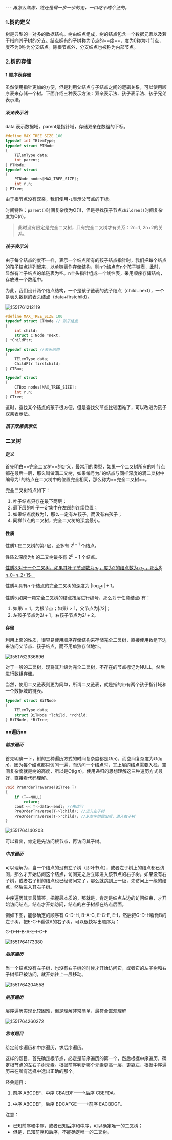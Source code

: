 *--- 再怎么焦虑，路还是得一步一步的走，一口吃不成个汪的。*

### 1.树的定义

树是典型的一对多的数据结构。树由结点组成，树的结点包含一个数据元素以及若干指向其子树的分支。结点拥有的子树称为节点的==度==，度为0称为叶节点，度不为0称为分支结点。除根节点外，分支结点也被称为内部节点。

### 2.树的存储

#### 1.顺序表存储

虽然使用指针更加的方便，但是利用父结点与子结点之间的逻辑关系，可以使用顺序表来存储一个树。下面介绍三种表示方法：双亲表示法、孩子表示法、孩子兄弟表示法。

##### 双亲表示法

data 表示数据域，parent是指针域，存储双亲在数组的下标。

```c++
#define MAX_TREE_SIZE 100
typedef int TElemType;
typedef struct PTNode
{
    TElemType data;
    int parent;
} PTNode;
typedef struct
{
    PTNode nodes[MAX_TREE_SIZE];
    int r,n;
} PTree;
```

由于根节点没有双亲，我们使用`-1`表示父节点的下标。

时间特性：`parent()`时间复杂度为O(1)，但是寻找孩子节点`children()`时间复杂度为O(n)。

>此时没有限定是完全二叉树，只有完全二叉树才有关系：2n+1, 2n+2的关系。

##### 孩子表示法

由于每个结点的度不一样，表示一个结点所有的孩子结点指针时，我们把每个结点的孩子结点排列起来，以单链表作存储结构，则n个结点有n个孩子链表，此时，显然有叶子结点的单链表为空。n个头指针组成一个线性表，采用顺序存储结构，存放进一个数组中。

为此，我们设计两个结点结构，一个是孩子链表的孩子结点（child+next），一个是表头数组的表头结点（data+firstchild）。

![1551761212119](C:\Users\邢富\AppData\Roaming\Typora\typora-user-images\1551761212119.png)

```c++
#define MAX_TREE_SIZE 100
typedef struct CTNode // 孩子结点
{
    int child;
    struct CTNode *next;
} *ChildPtr;

typedef struct //表头结构
{
    TElemType data;
    ChildPtr firstchild;
} CTBox;

typedef struct
{
    CTBox nodes[MAX_TREE_SIZE];
    int r,n;
} CTree;
```

这时，查找某个结点的孩子很方便，但是查找父节点比较困难了，可以改进为孩子双亲表示法。

##### 孩子双亲表示法

### 二叉树

#### 定义

首先明白==完全二叉树==的定义，最常用的类型，如果一个二叉树所有的叶节点都在最后一层，那么叫做满二叉树，如果编号为$i$ 的结点与同样深度的满二叉树中编号为$i$ 的结点在二叉树中的位置完全相同，那么称为==完全二叉树==。

完全二叉树特点如下：

1. 叶子结点只存在最下两层；
2. 最下层的叶子一定集中在左部的连续位置；
3. 如果结点度数为1，那么一定有左孩子，而没有右孩子；
4. 同样节点的二叉树，完全二叉树的深度最小。

#### 性质

性质1.在二叉树的第$i$ 层，至多有 $2^{i-1}$ 个结点。

性质2.深度为$h$ 的二叉树最多有 $2^h-1$ 个结点。

<u>性质3.对于一个二叉树，如果其叶子节点数为$n_0$，度为2的结点数为 $n_2$ ，那么$ n_0=n_2+1$。</u>

性质4.具有$n$ 个结点的完全二叉树的深度为 $|\log_2 n|+1$。

性质5.如果一颗完全二叉树的结点按层进行编号，那么对于任意结点$i$ 有：

1. 如果$i=1$，为根节点；如果$i>1$，父节点为$|i/2|$；
2. 左孩子节点为$2i+1$，右孩子节点为$2i+2$。

#### 存储

利用上面的性质，很容易使用顺序存储结构来存储完全二叉树，直接使用数组下边来访问父节点、孩子结点，而不用单独存储地址。

![1551762936696](C:\Users\邢富\AppData\Roaming\Typora\typora-user-images\1551762936696.png)

对于一般的二叉树，现将其升级为完全二叉树，不存在的节点标记为NULL，然后进行数组存储。

当然，使用二叉链表则更为简单，所谓二叉链表，就是指的带有两个孩子指针域和一个数据域的链表。

```c++
typedef struct BiTNode
{
    TElemType data;
    struct BiTNode *lchild, *rchild;
} BiTNode, *BiTree;
```

#### ==遍历==

##### 前序遍历

首先明确一下，树的三种遍历方式的时间复杂度都是$O(n)$，而空间复杂度为$O(\lg n)$，因为每个结点都只访问一遍，而访问一个结点时，其上层的结点需要入栈，空间复杂度就是树的高度，所以是$O(\lg n)$。使用递归的思想理解这三种遍历方式最好，直接看代码理解。

```c++
void PreOrderTraverse(BiTree T)
{
    if (T==NULL)
        return;
    cout << T->data<<endl; //先访问
    PreOrderTraverse(T->lchild); //进入左子树
    PreOrderTraverse(T->rchild); //从左字树跳出后，进入右子树
}
```

![1551764140203](C:\Users\邢富\AppData\Roaming\Typora\typora-user-images\1551764140203.png)

可以看出，肯定是先访问根节点，再访问其子树。

##### 中序遍历

可以理解为，当一个结点的没有左子树（即叶节点），或者左子树上的结点都已访问，那么才开始访问这个结点，访问完之后立即进入该节点的右子树。如果没有右子树，或者右子树的结点也已经访问完了，那么就跳到上一级，先访问上一级的结点，然后进入其右子树。

中序遍历其实最简答，把握最本质的，那就是，肯定是结点左边的访问结束，才开始访问结点，结点才开始访问，结点的右子树都在结点后面。

例如下图，能够确定的顺序有 G-D-H, B-A-C, E-C-F, E-I，然后把G-D-H看做B的左子树，把E-C-F看做A的右子树，可以很快写出顺序为：

G-D-H-B-A-E-I-C-F

![1551764173380](C:\Users\邢富\AppData\Roaming\Typora\typora-user-images\1551764173380.png)

##### 后序遍历

当一个结点没有左子树，也没有右子树的时候才开始访问它，或者它的左子树和右子树都已被访问，就开始往上一层移动。

![1551764204558](C:\Users\邢富\AppData\Roaming\Typora\typora-user-images\1551764204558.png)

##### 层序遍历

层序遍历实现比较困难，但是理解非常简单，最符合直观理解

![1551764260272](C:\Users\邢富\AppData\Roaming\Typora\typora-user-images\1551764260272.png)

##### 常考题目

给定前序遍历和中序遍历，求后序遍历。

这样的题目，首先确定根节点，必定是前序遍历的第一个，然后根据中序遍历，确定根节点的左右子树元素。根据前序判断哪个元素更高一层，更靠左，根据中序遍历来在所有选择中选出正确的那个。

经典题目：

1. 前序 ABCDEF，中序 CBAEDF--->后序 CBEFDA。

2. 中序 ABCDEF，后序 BDCAFGE--->前序 EACBDGF。

注意：

* 已知前序和中序，或者已知后序和中序，可以确定唯一的二叉树；
* 但是，已知前序和后序，不能确定唯一的二叉树。